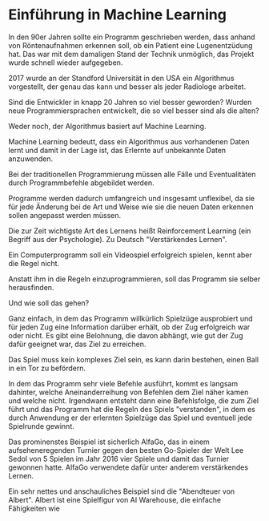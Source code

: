 # Einführung in Machine Learning

In den 90er Jahren sollte ein Programm geschrieben werden, dass anhand von Röntenaufnahmen erkennen soll, ob ein Patient eine Lugenentzüdung hat. Das war mit dem damaligen Stand der Technik unmöglich, das Projekt wurde schnell wieder aufgegeben.

2017 wurde an der Standford Universität in den USA ein Algorithmus vorgestellt, der genau das kann und besser als jeder Radiologe arbeitet.

Sind die Entwickler in knapp 20 Jahren so viel besser geworden? Wurden neue Programmiersprachen entwickelt, die so viel besser sind als die alten?

Weder noch, der Algorithmus basiert auf Machine Learning.

Machine Learning bedeutt, dass ein Algorithmus aus vorhandenen Daten lernt und damit in der Lage ist, das Erlernte auf unbekannte Daten anzuwenden.

Bei der traditionellen Programmierung müssen alle Fälle und Eventualitäten durch Programmbefehle abgebildet werden.

Programme werden dadurch umfangreich und insgesamt unflexibel, da sie für jede Änderung bei de Art und Weise wie sie die neuen Daten erkennen sollen angepasst werden müssen.

Die zur Zeit wichtigste Art des Lernens heißt Reinforcement Learning (ein Begriff aus der Psychologie). Zu Deutsch "Verstärkendes Lernen".

Ein Computerprogramm soll ein Videospiel erfolgreich spielen, kennt aber die Regel nicht.

Anstatt ihm in die Regeln einzuprogrammieren, soll das Programm sie selber herausfinden.

Und wie soll das gehen?

Ganz einfach, in dem das Programm willkürlich Spielzüge ausprobiert und für jeden Zug eine Information darüber erhält, ob der Zug erfolgreich war oder nicht. Es gibt eine Belohnung, die davon abhängt, wie gut der Zug dafür geeignet war, das Ziel zu erreichen.

Das Spiel muss kein komplexes Ziel sein, es kann darin bestehen, einen Ball in ein Tor zu befördern.

In dem das Programm sehr viele Befehle ausführt, kommt es langsam dahinter, welche Aneinanderreihung von Befehlen dem Ziel näher kamen und welche nicht. Irgendwann entsteht dann eine Befehlsfolge, die zum Ziel führt und das Programm hat die Regeln des Spiels "verstanden", in dem es durch Anwendung er der erlernten Spielzüge das Spiel und eventuell jede Spielrunde gewinnt.

Das prominenstes Beispiel ist sicherlich AlfaGo, das in einem aufseheneregenden Turnier gegen den besten Go-Spieler der Welt Lee Sedol von 5 Spielen im Jahr 2016 vier Spiele und damit das Turnier gewonnen hatte. AlfaGo verwendete dafür unter anderem verstärkendes Lernen.

Ein sehr nettes und anschauliches Beispiel sind die "Abendteuer von Albert". Albert ist eine Spielfigur von AI Warehouse, die einfache Fähigkeiten wie 

